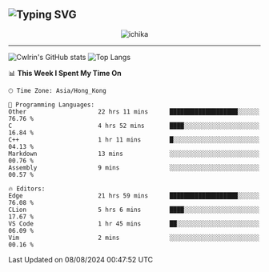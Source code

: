![Typing SVG](https://readme-typing-svg.demolab.com?font=Jost&size=24&pause=1000&color=7799EE&vCenter=true&multiline=true&random=false&width=435&height=100&lines=Hi+there;I'm+Sakurakouji+Nanaha;You+can+also+tell+me+Cwlrin%E2%98%86)
---
<p align="center">
  <img src="https://image.cwlrin.wiki/images/2024/06/17/Happy-Birthday2023---.png" alt="ichika" border="0" />
</p>

---
![Cwlrin's GitHub stats](https://github-readme-stats.vercel.app/api?username=cwlrin&show_icons=true&theme=buefy)
![Top Langs](https://github-readme-stats.vercel.app/api/top-langs/?username=cwlrin&layout=compact&hide=html,css)

<!--START_SECTION:waka-->
📊 **This Week I Spent My Time On** 

```text
🕑︎ Time Zone: Asia/Hong_Kong

💬 Programming Languages: 
Other                    22 hrs 11 mins      ███████████████████░░░░░░   76.76 % 
C                        4 hrs 52 mins       ████░░░░░░░░░░░░░░░░░░░░░   16.84 % 
C++                      1 hr 11 mins        █░░░░░░░░░░░░░░░░░░░░░░░░   04.13 % 
Markdown                 13 mins             ░░░░░░░░░░░░░░░░░░░░░░░░░   00.76 % 
Assembly                 9 mins              ░░░░░░░░░░░░░░░░░░░░░░░░░   00.57 % 

🔥 Editors: 
Edge                     21 hrs 59 mins      ███████████████████░░░░░░   76.08 % 
CLion                    5 hrs 6 mins        ████░░░░░░░░░░░░░░░░░░░░░   17.67 % 
VS Code                  1 hr 45 mins        ██░░░░░░░░░░░░░░░░░░░░░░░   06.09 % 
Vim                      2 mins              ░░░░░░░░░░░░░░░░░░░░░░░░░   00.16 % 
```


 Last Updated on 08/08/2024 00:47:52 UTC
<!--END_SECTION:waka-->

